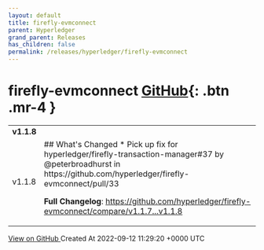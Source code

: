 ```yaml
---
layout: default
title: firefly-evmconnect
parent: Hyperledger
grand_parent: Releases
has_children: false
permalink: /releases/hyperledger/firefly-evmconnect
---
```


# firefly-evmconnect <span class="fs-3 right-align">[GitHub](https://github.com/hyperledger/firefly-evmconnect){: .btn .mr-4 }</span>


<div>
    <table>
        <tr>
            <td colspan="2">
                <b>
                    v1.1.8
                </b>
            </td>
        </tr>
        <tr>
            <td>
                <span class="chip">
                    v1.1.8
                </span>
            </td>
            <td>
                ## What's Changed
* Pick up fix for hyperledger/firefly-transaction-manager#37 by @peterbroadhurst in https://github.com/hyperledger/firefly-evmconnect/pull/33


**Full Changelog**: https://github.com/hyperledger/firefly-evmconnect/compare/v1.1.7...v1.1.8
            </td>
        </tr>
    </table>
    <a href="https://github.com/hyperledger/firefly-evmconnect/releases/tag/v1.1.8" class=".btn">
        View on GitHub
    </a>
    <span class="right-align">
        Created At 2022-09-12 11:29:20 +0000 UTC
    </span>
</div>

